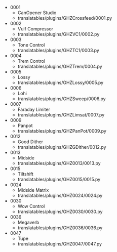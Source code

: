 - 0001
    - CanOpener Studio
    - translatables/plugins/GHZCrossfeed/0001.py
- 0002
    - Vulf Compressor
    - translatables/plugins/GHZVC1/0002.py
- 0003
    - Tone Control
    - translatables/plugins/GHZTC1/0003.py
- 0004
    - Trem Control
    - translatables/plugins/GHZTrem/0004.py
- 0005
    - Lossy
    - translatables/plugins/GHZLossy/0005.py
- 0006
    - Lohi
    - translatables/plugins/GHZSweep/0006.py
- 0007
    - Faraday Limiter
    - translatables/plugins/GHZLimsat/0007.py
- 0009
    - Panpot
    - translatables/plugins/GHZPanPot/0009.py
- 0012
    - Good Dither
    - translatables/plugins/GHZGDither/0012.py
- 0013
    - Midside
    - translatables/plugins/GHZ0013/0013.py
- 0015
    - Tiltshift
    - translatables/plugins/GHZ0015/0015.py
- 0024
    - Midside Matrix
    - translatables/plugins/GHZ0024/0024.py
- 0030
    - Wow Control
    - translatables/plugins/GHZ0030/0030.py
- 0036
    - Megaverb
    - translatables/plugins/GHZ0036/0036.py
- 0047
    - Tupe
    - translatables/plugins/GHZ0047/0047.py

